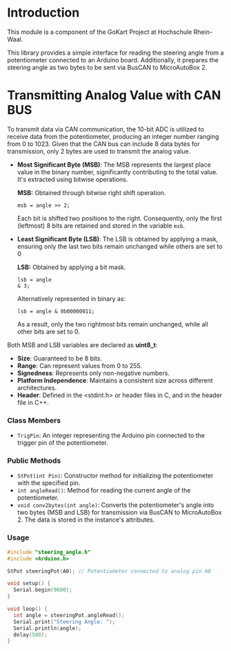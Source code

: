 # Introduction
This module is a component of the GoKart Project at Hochschule Rhein-Waal.

This library provides a simple interface for reading the steering angle from a potentiometer connected to an Arduino board. Additionally, it prepares the steering angle as two bytes to be sent via BusCAN to MicroAutoBox 2.

# Transmitting Analog Value with CAN BUS
To transmit data via CAN communication, the 10-bit ADC is utilized to receive data from the potentiometer, producing an integer number ranging from 0 to 1023. Given that the CAN bus can include 8 data bytes for transmission, only 2 bytes are used to transmit the analog value.


- **Most Significant Byte (MSB)**:
    The MSB represents the largest place value in the binary number, significantly contributing to the total value. It's extracted using bitwise operations.
  
  <b>MSB:</b> Obtained through bitwise right shift operation.
  <p><code>msb = angle >> 2;</code></p>
  <p>Each bit is shifted two positions to the right. Consequently, only the first (leftmost) 8 bits are retained and stored in the variable <code>msb</code>.</p>
  
- **Least Significant Byte (LSB)**:
    The LSB is obtained by applying a mask, ensuring only the last two bits remain unchanged while others are set to 0
  
  <b>LSB:</b> Obtained by applying a bit mask.
      <p><code>lsb = angle & 3;</code></p>
  Alternatively represented in binary as: 
     <p><code>lsb = angle & 0b00000011;</code></p>
  <p>As a result, only the two rightmost bits remain unchanged, while all other bits are set to 0.</

  
Both MSB and LSB variables are declared as **uint8_t**:
- **Size**: Guaranteed to be 8 bits.
- **Range**: Can represent values from 0 to 255.
- **Signedness**: Represents only non-negative numbers.
- **Platform Independence**: Maintains a consistent size across different architectures.
- **Header**: Defined in the <stdint.h> or <cstdint> header files in C, and in the <cstdint> header file in C++.


### Class Members
- `TrigPin`: An integer representing the Arduino pin connected to the trigger pin of the potentiometer.

### Public Methods
- `StPot(int Pin)`: Constructor method for initializing the potentiometer with the specified pin.
- `int angleRead()`: Method for reading the current angle of the potentiometer.
- `void conv2bytes(int angle)`: Converts the potentiometer's angle into two bytes (MSB and LSB) for transmission via BusCAN to MicroAutoBox 2. The data is stored in the instance's attributes.

### Usage

```cpp
#include "steering_angle.h"
#include <Arduino.h>

StPot steeringPot(A0); // Potentiometer connected to analog pin A0

void setup() {
  Serial.begin(9600);
}

void loop() {
  int angle = steeringPot.angleRead();
  Serial.print("Steering Angle: ");
  Serial.println(angle);
  delay(500);
}
